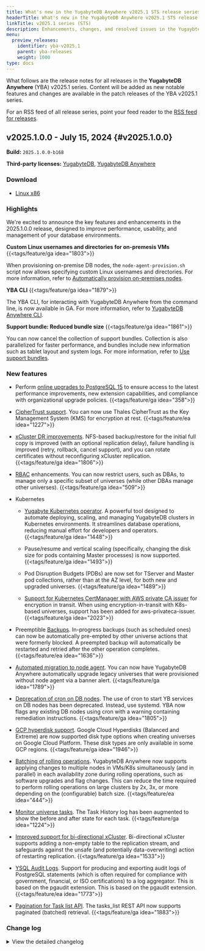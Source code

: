 ```yaml
---
title: What's new in the YugabyteDB Anywhere v2025.1 STS release series
headerTitle: What's new in the YugabyteDB Anywhere v2025.1 STS release series
linkTitle: v2025.1 series (STS)
description: Enhancements, changes, and resolved issues in the YugaybteDB Anywhere v2025.1 STS release series.
menu:
  preview_releases:
    identifier: yba-v2025.1
    parent: yba-releases
    weight: 1000
type: docs
---
```


What follows are the release notes for all releases in the **YugabyteDB Anywhere** (YBA) v2025.1 series. Content will be added as new notable features and changes are available in the patch releases of the YBA v2025.1 series.

For an RSS feed of all release series, point your feed reader to the [RSS feed for releases](../index.xml).

## v2025.1.0.0 - July 15, 2024 {#v2025.1.0.0}

**Build:** `2025.1.0.0-b168`

**Third-party licenses:** [YugabyteDB](https://downloads.yugabyte.com/releases/2025.1.0.0/yugabytedb-2025.1.0.0-b168-third-party-licenses.html), [YugabyteDB Anywhere](https://downloads.yugabyte.com/releases/2025.1.0.0/yugabytedb-anywhere-2025.1.0.0-b168-third-party-licenses.html)

### Download

<ul class="nav yb-pills">
 <li>
   <a href="https://downloads.yugabyte.com/releases/2025.1.0.0/yba_installer_full-2025.1.0.0-b168-linux-x86_64.tar.gz">
     <i class="fa-brands fa-linux"></i>
     <span>Linux x86</span>
   </a>
 </li>
</ul>

### Highlights

We're excited to announce the key features and enhancements in the 2025.1.0.0 release, designed to improve performance, usability, and management of your database environments.

**Custom Linux usernames and directories for on-premesis VMs** {{<tags/feature/ga idea="1803">}}

When provisioning on-premise DB nodes, the `node-agent-provision.sh` script now allows specifying custom Linux usernames and directories.
For more information, refer to [Automatically provision on-premises nodes](/stable/yugabyte-platform/prepare/server-nodes-software/software-on-prem/#run-the-provisioning-script).

**YBA CLI** {{<tags/feature/ga idea="1879">}}

The YBA CLI, for interacting with YugabyteDB Anywhere from the command line, is now available in GA.
For more information, refer to [YugabyteDB Anywhere CLI](/stable/yugabyte-platform/anywhere-automation/anywhere-cli/).

**Support bundle: Reduced bundle size** {{<tags/feature/ga idea="1861">}}

You can now cancel the collection of support bundles. Collection is also parallelized for faster performance, and bundles include new information such as tablet layout and system logs.
For more information, refer to [Use support bundles](/stable/yugabyte-platform/troubleshoot/universe-issues/#use-support-bundles).

### New features

* Perform [online upgrades to PostgreSQL 15](/stable/yugabyte-platform/manage-deployments/ysql-major-upgrade-yba/) to ensure access to the latest performance improvements, new extension capabilities, and compliance with organizational upgrade policies. {{<tags/feature/ga idea="358">}}

* [CipherTrust support](/stable/yugabyte-platform/security/create-kms-config/ciphertrust-kms/). You can now use Thales CipherTrust as the Key Management System (KMS) for encryption at rest. {{<tags/feature/ea idea="1227">}}

* [xCluster DR improvements](/stable/yugabyte-platform/back-up-restore-universes/disaster-recovery/). NFS-based backup/restore for the initial full copy is improved (with an optional replication delay), failure handling is improved (retry, rollback, cancel support), and you can rotate certificates without reconfiguring xCluster replication. {{<tags/feature/ga idea="1806">}}

* [RBAC](/stable/yugabyte-platform/administer-yugabyte-platform/anywhere-rbac/) enhancements. You can now restrict users, such as DBAs, to manage only a specific subset of universes (while other DBAs manage other universes). {{<tags/feature/ga idea="509">}}

* Kubernetes

  * [Yugabyte Kubernetes operator](/stable/yugabyte-platform/anywhere-automation/yb-kubernetes-operator/). A powerful tool designed to automate deploying, scaling, and managing YugabyteDB clusters in Kubernetes environments. It streamlines database operations, reducing manual effort for developers and operators. {{<tags/feature/ga idea="1448">}}

    <!-- Other Kubernetes operator IDEA {{<tags/feature/ga idea="664">}} -->
    <!-- Other Kubernetes operator IDEA {{<tags/feature/ga idea="831">}} -->

  * Pause/resume and vertical scaling (specifically, changing the disk size for pods containing Master processes) is now supported. {{<tags/feature/ga idea="1493">}}

  * Pod Disruption Budgets (PDBs) are now set for TServer and Master pod collections, rather than at the AZ level, for both new and upgraded universes. {{<tags/feature/ga idea="1489">}}

  * [Support for Kubernetes CertManager with AWS private CA issuer](/stable/yugabyte-platform/security/enable-encryption-in-transit/add-certificate-kubernetes/) for encryption in transit. When using encryption-in-transit with K8s-based universes, support has been added for aws-privateca-issuer. {{<tags/feature/ga idea="2023">}}

* Preemptible [Backups](/stable/yugabyte-platform/back-up-restore-universes/). In-progress backups (such as scheduled ones) can now be automatically pre-empted by other universe actions that were formerly blocked. A preempted backup will automatically be restarted and retried after the other operation completes. {{<tags/feature/ea idea="1636">}}

* [Automated migration to node agent](/stable/yugabyte-platform/upgrade/prepare-to-upgrade/#node-agent). You can now have YugabyteDB Anywhere automatically upgrade legacy universes that were provisioned without node agent via a banner alert. {{<tags/feature/ga idea="1789">}}

* [Deprecation of cron on DB nodes](/stable/yugabyte-platform/upgrade/prepare-to-upgrade/). The use of cron to start YB services on DB nodes has been deprecated. Instead, use systemd. YBA now flags any existing DB nodes using cron with a warning containing remediation instructions. {{<tags/feature/ga idea="1805">}}

* [GCP hyperdisk support](/stable/deploy/checklist/#disks). Google Cloud Hyperdisks (Balanced and Extreme) are now supported disk type options when creating universes on Google Cloud Platform. These disk types are only available in some GCP regions. {{<tags/feature/ga idea="1946">}}

* [Batching of rolling operations](/stable/yugabyte-platform/manage-deployments/edit-config-flags/#batched-rolling-restart). YugabyteDB Anywhere now supports applying changes to multiple nodes in VMs/K8s simultaneously (and in parallel) in each availability zone during rolling operations, such as software upgrades and flag changes. This can reduce the time required to perform rolling operations on large clusters by 2x, 3x, or more depending on the (configurable) batch size. {{<tags/feature/ea idea="444">}}
<!-- {{<tags/feature/ea idea="1710">}} -->

* [Monitor universe tasks](/stable/yugabyte-platform/manage-deployments/retry-failed-task/). The Task History log has been augmented to show the before and after state for each task. {{<tags/feature/ga idea="1224">}}

* [Improved support for bi-directional xCluster](/stable/yugabyte-platform/manage-deployments/xcluster-replication/bidirectional-replication/#ddl-operations-in-bidirectional-replication). Bi-directional xCluster supports adding a non-empty table to the replication stream, and safeguards against the unsafe (and potentially data-overwriting) action of restarting replication. {{<tags/feature/ga idea="1533">}}

* [YSQL Audit Logs](/stable/yugabyte-platform/alerts-monitoring/universe-logging). Support for producing and exporting audit logs of PostgreSQL statements (which is often required for compliance with government, financial, or ISO certifications) to a log aggregator. This is based on the pgaudit extension. This is based on the pgaudit extension. {{<tags/feature/ea idea="1773">}}

* [Pagination for Task list API](https://api-docs.yugabyte.com/docs/yugabyte-platform/6b11a331b0b14-list-tasks-paginated). The tasks_list REST API now supports paginated (batched) retrieval. {{<tags/feature/ga idea="1883">}}

### Change log

<details>
  <summary>View the detailed changelog</summary>

### Improvements

* Enhances the YBA Installer with better status reporting and reliable upgrade checks. PLAT-13040,PLAT-12428
* Ensures successful `pexvenv` generation by testing and marking `ybops` import. PLAT-15112
* Restores previous handling of incomplete pex venv generation. PLAT-15112
* Enables gzip compression for core dumps to optimize storage use. PLAT-15279
* Automatically compresses core files using lz4 before saving. PLAT-15279
* Adds Unix timestamps and compresses core dumps for easier debugging. PLAT-15279
* Adds a global uncaught exception handler to YugabyteDB Anywhere. PLAT-15377
* Enables configuring the federation scrape interval for systems with many tables and nodes. PLAT-15474
* Simplifies the frozen universe error message in YBA to help users understand the cause of a failed task. PLAT-15545
* Adjusts default scrape timeout setting for Prometheus Jobs to avoid metrics calculation problems. PLAT-15625
* Preserves journald logs across reboots, limiting space with a 30-day retention and 400 MB max usage. PLAT-15740
* Allows direct configuration changes and restarts if TLS certificates expire, skipping unnecessary upgrades. PLAT-16176
* Enhances metric dashboard to show delta in "Total Consensus Change Config" count. PLAT-16307
* Ensures unique zone names within each provider to avoid confusion and enhance clarity in the UI. PLAT-16367
* Enables single connection as default for YSQL upgrades, conserving memory. PLAT-16479
* Stops YBA from logging to system logs and journalctl, preventing /var directory bloat. PLAT-16685
* Automatically deletes associated backup policies when a universe is removed. PLAT-17197
* Displays post-master failover messages earlier, even if some nodes are down. PLAT-15924
* Skip SSH key parsing for node-agent communication type. PLAT-16145
* Removes a redundant SSH key parsing check for node agent communication. PLAT-16145
* Enhances node agent logging and supports easier debugging in YBA. PLAT-16550
* Enhances node agent logging in YBA for easier debugging. PLAT-16550
* Reduces failover task execution time by skipping the `UpdateConsistencyCheck` subtask. PLAT-17037
* Displays aggregated table replication status as the namespace status based on severity. PLAT-17273
* Speeds up support bundle collection by processing components in parallel. PLAT-10615
* Adds a preflight check for OpenSSL version 1.1.1+ on Python 3.10+. PLAT-15313
* Speeds up sensitive flag parsing at YBA startup by using parallel processing. PLAT-15965
* Ensures HA failover works across different timezones by using epoch millisecond time. PLAT-15970
* Enhances error messages for preview flag validation, indicating server type and missing flags. PLAT-16091
* Adds a Tablet Report component to the Support Bundle for better diagnostics. PLAT-16280
* Enables collecting Prometheus metrics using custom PromQL queries in support bundles. PLAT-16282
* Adds a new API to estimate support bundle sizes for better planning and management. PLAT-16283
* Enables alert threshold configuration based on replication frequency. PLAT-16454
* Enhances HA standby alerts to use minutes directly, aligning thresholds with replication frequency. PLAT-16454
* Include YBC ports in on-prem preflight checks for better setup validation. PLAT-16465
* Ensures cloud instances match the node UUID tag before actions in Python ybops. PLAT-16610
* Allows custom configuration of GCP connection draining timeout. PLAT-17356
* Fixes AWS KMS exception logging. PLAT-17445
* Always sends `RollMaxBatchSize` in `UniverseResp`, even if the feature is disabled. PLAT-15574
* Enhances the master failover banner UI with clearer messaging. PLAT-15640
* Enables editing of `Assign Public IP` and `AWS ARN` fields in edit mode. PLAT-15867
* Enhances security by preventing edits to pre-set YSQL configuration parameters, allowing only additions in edit mode. PLAT-16022
* Clarifies warning text when `PG_COMPATIBILITY` is ON and restricts editing in `pg_conf_csv`. PLAT-16022
* Enhances the error message for TLS adjustments on Kubernetes post-creation. PLAT-16075
* Enhances the version extraction script in the node agent installer for better macOS compatibility. PLAT-16569
* Enables LDAP URL validation to support IPv6 addresses. PLAT-17180
* Skips consistency checks when resuming a universe. PLAT-15443
* Adds custom PromQL queries and new components in the support bundle UI. PLAT-16286
* Enables viewing estimated sizes for support bundles in the YBA UI. PLAT-16312
* Modify PITR endpoints to return both taskUUID and pitrUUID. PLAT-16805
* Allows setting a custom timeout for `DeleteReplicationOnSource` during failover. PLAT-17038
* Speeds up failover by skipping `createTransferXClusterCertsRemoveTasks` on the source universe. PLAT-17039

### Bug fixes

* Disables excessive logs related to `Explicitly set HTTP header 'Transfer-Encoding:chunked` for a quieter logging experience. PLAT-11189
* Allows Prometheus log file to write logs, enhancing clarity and avoiding confusion in the status output. PLAT-11305
* Allows systemd logs for Prometheus only on versions 240 and up, aligning log path settings in YBA. PLAT-11305
* Removes exception stack trace logs during backup for non-operator controlled universes. PLAT-12232
* Prevents failure in `tmp_dir` flag updates during rolling restarts by tracking changes. PLAT-12263
* Collects universe logs in support bundle considering the `log_dir` GFlag for both master and tserver. PLAT-12433
* Ensures access key updates in the Redux store immediately reflect in the universe form dropdown options. PLAT-13436
* Enables hostname in UBI-8 images and improves support bundle collection on Kubernetes. PLAT-14045
* Corrects argument parsing failure in disk_io_failure_detection_py3.py script when values contain `=`. PLAT-14435
* Fixes Hashicorp vault's KMS configuration to retain custom key names on edits and displays the key name under KMS config's Show Details area. PLAT-14968,PLAT-14966
* Ensures alert emails now adhere to the correct format. PLAT-15317
* Fixes YSQL operations latency alert to use correct units (milliseconds). PLAT-15404
* Updates TLS cipher suite list for Prometheus to enhance security. PLAT-15448
* Handles IPv6 loopback addresses in platform backup scripts. PLAT-15499
* Sets ulimits based on a specified flag for RHEL 8/9 machines. PLAT-15540
* Ensures proper escaping of strings in JSON templates and adds logging, fixing issues in webhook template placeholders. PLAT-15607
* Changes GCP pricing URL to a reliable internal one and ignores errors during queries. PLAT-15655
* Removes "Alerts are snoozed" text from the Health widget. PLAT-15744
* Fixes NVMe device naming scheme for c3 and c3d instances on GCP. PLAT-15750
* Adds a bootstrap summary to the DR config creation modal to clarify which tables will be bootstrapped. PLAT-15973
* Corrects table ID retrieval in DDL atomicity and YBA node health scripts. PLAT-15980
* Adds a step to set encryption keys during non-rolling upgrades on k8s. PLAT-16067
* Adds alerts for YCQL microsecond precision operations and enhances remote bootstrap alerts with percentage thresholds. PLAT-16253,PLAT-16134
* Enhances `::mount_ephemeral_drives` to support non-standard disk layouts, including volume groups. PLAT-16266
* Enables viewing specific tserver metrics on Kubernetes by adjusting metric query processing. PLAT-16268
* Changes default label for tserver/master metrics from `HOSTNAME` to `EXPORTED_INSTANCE`. PLAT-16268
* Refreshes KMS tokens at 70% TTL and hourly via YBA backend. PLAT-16290
* Enhances node expression logic in alerts to ensure accuracy and visibility of affected nodes. PLAT-16346
* Ensures certificate verification compatibility across all OpenSSL versions. PLAT-16389
* Handles Azure images without plan information to avoid errors. PLAT-16404
* Prevents backup failures during upgrades by managing incompatible flags. PLAT-16411
* Enhances latency alerts to display affected node names and ensures alert thresholds are in milliseconds. PLAT-16426
* Fixes LDAP authentication to return correct search results for mismatching email and DN entries. PLAT-16543
* Addresses critical security vulnerabilities by updating cryptographic libraries in YugabyteDB installations. PLAT-16551
* Ensures K8s always displays TServer and Master configurations, irrespective of `use_k8s_custom_resources` flag. PLAT-16577
* Allows regenerating self-signed certs during reconfiguration when needed. PLAT-16340,PLAT-16616
* Ensures `yba-ctl preflight` command runs smoothly without `as_root` setting errors. PLAT-16668
* Supports health checks for multiple installed NTP services. PLAT-16709
* Now supports `awsHostedZoneName` in AWS provider edit payload to prevent failures. PLAT-16723
* Switches SSL certificate verification to use fingerprint comparison, enhancing compatibility and reducing task failures. PLAT-16726
* Ensures master statefulsets are not deployed in read replica clusters to avoid confusion and potential errors. PLAT-16727,PLAT-11348
* Disables clock drift check for Kubernetes clusters and when disabled by config. PLAT-16819
* Ensures the Metrics page in YBA handles proxy settings correctly. PLAT-16868
* Simplifies the AsyncTask interface in the node agent, reducing method count. PLAT-16886
* Enhances database health checks and process management for better stability and performance. PLAT-16197,PLAT-14999,PLAT-16895,PLAT-15742
* Ensures all cloudInfo fields are merged in YBA UI before edit requests, preventing mischaracterized edits. PLAT-16924
* Enables force deletion even if `DeleteBootstrapIds` subtask fails. PLAT-16982
* Enhances RR cluster deletion by making it retryable, abortable, and classifying it as a placement modification task. PLAT-16991
* Enhances node agent to anticipate certificate expiration and enable prompt renewal. PLAT-17056
* Adds retry for disk mount/unmount during OS patching and ensures volume attachment before VM start. PLAT-17094
* Re-enables node safety checks in YBM, ensuring nodes are safe to take down. PLAT-17097
* Re-disables the cluster consistency check for YBM dual-NIC configurations. PLAT-17097
* Triggers full backup instead of incremental if a scheduled full backup is missed. PLAT-17116
* Enhances node agent installation for manual provisioning in YNP to be idempotent. PLAT-17141
* Enables conditional validation for AWS keys based on IAM role settings. PLAT-17192
* Enables clearer metrics and alerts for backup deletions. PLAT-17251
* Ensures TLS toggle and cert rotation manage `YBC` flags on dedicated masters. PLAT-17472
* Ensures YBA runs in UTC to maintain consistent timestamp handling. PLAT-17486
* Increases the `nproc` limit to support larger T-Servers. PLAT-17490
* Revamps YBA installer handling of self-signed certs, adding `yba-ctl certs generate` command. PLAT-17535
* Ensures accurate replica distribution across zones for geo-partitioning scenarios. PLAT-17700,PLAT-17374
* Enhances `yba-ctl` rollback to better handle filesystem and service restoration. PLAT-17717
* Blocks installs and upgrades on systems with incompatible GLIBC versions. PLAT-17725
* Enhances Kubernetes support for Prometheus backups and restores, including retaining PostgreSQL dumps on restore. PLAT-8626
* Prevents null pointer errors when adding `Name` instance tags to universes. PLAT-9827
* Fixes schema version initialization by skipping missing values and ensuring migrations run correctly. PLAT-15733
* Retries asRoot migration safely to ensure successful upgrades. PLAT-15733
* Fixes the `yba-ctl` build issue caused by Go build modifications. PLAT-15733
* Fixes an issue with listing customer configs when DR metadata is inconsistent. PLAT-16026
* Prevents null pointer exceptions during backup restores in YBA. PLAT-17627
* Now enables IMDSv2 by default on UI and backend to enhance EC2 instance security. PLAT-14030
* Changes YBA callhome URL to new diagnostics endpoint and assures only non-sensitive, unique diagnostics data is sent. PLAT-15205
* Ensures Alma 8 is the default image due to performance issues with Alma 9 on GCP. PLAT-15311
* Switches the default YugabyteDB managed cloud image back to AlmaLinux 8.9. PLAT-15311
* Configures cgroups during the provision phase for non-RHEL9 machines, ensuring successful setup. PLAT-15328
* Adds `disable_v1_api_token` flag to prevent DDoS by skipping invalid token loops. PLAT-15489
* Ensures "Pause Universe" feature applies only to AWS, not Azure. PLAT-15556
* Restores the "Pause Universe" option for Azure universes in the UI. PLAT-15556
* Fixes database creation for PG-15 by introducing a flag to manage roles. PLAT-15634
* Displays continents instead of country borders on YBA UI maps to maintain neutrality. PLAT-15639
* Enhances log redaction for GCP private keys, ensuring they are not exposed. PLAT-15674
* Prevents background node-agent installer from running for on-prem non-manual providers. PLAT-15713
* Add a default one-day cooldown for retrying node-agent installation. PLAT-15765
* Enhances `::clock` to better select a valid Python executable if multiple versions are present. PLAT-15771
* Ensures `yba-ctl install` works on CIS hardened images by adjusting file permissions. PLAT-15780
* Resolves conflicting Google dependencies that previously caused failures in GCP KMS operations. PLAT-15786
* Stops downloading sha1 during release creation, as only sha256 values are expected. PLAT-15791
* Ensures master addresses are correctly resolved during the universe_join_existing_cluster subtask. PLAT-15830
* Ensures node operations succeed when DB audit logging is enabled without wrongly resetting flags. PLAT-15833
* Ensures systemd service scopes are determined before setup. PLAT-15918
* Ensures `cgroup` sizes update correctly after node resizing. PLAT-15952
* Eliminates unnecessary master restarts during disk resizing in older versions. PLAT-16002
* Prevents node health checks from failing due to unrelated full disks in Kubernetes. PLAT-16049
* Allows skipping permission setting during dataless installs. PLAT-16064
* Enables `postmaster_cgroup` flag based on user intent without needing additional runtime configs. PLAT-16142
* Supports parsing OpenSSH private keys to prevent failures. PLAT-16144
* Ensures YBA Installer correctly updates migration tracking without overcounting schemas. PLAT-16179
* Fixes YBM provisioning failure when core dump directory already exists. PLAT-16248
* Upgrades Jinja2 to fix Ansible templating errors when using custom SSH ports. PLAT-16262
* Reverts YBA UI search to substring search, avoiding crashes with special characters. PLAT-16419
* Corrects default YSQL port display and enhances error handling for replication slots. PLAT-16423,PLAT-16301,PLAT-16429
* Stops symlink issues during directory creation in playbook tasks. PLAT-16461
* Fixes node reservation when using dedicated masters with varying instance types in a single operation. PLAT-16486
* Upgrades libcurl version to ensure proxy settings work correctly. PLAT-16504
* Upgrades libcurl to version >=7.86.0 to support CIDR notation in NO_PROXY settings. PLAT-16504
* Allows restoring a universe on the same universe without renaming keyspaces. PLAT-16553
* Destroys manual-onprem universes stuck in DECOMMISSIONED state correctly. PLAT-16631
* Saves new disk size in the database first to prevent errors during concurrent edits. PLAT-16637
* Ensures the `semanage` command runs successfully in the node agent installer. PLAT-16669
* Enables password changes for ReadOnly and ConnectOnly roles via the `reset_password` API. PLAT-16734
* Ensures Kubernetes operator correctly handles storage configurations without setting default S3 attributes. PLAT-16760
* Fixes Azure resource deletion by correctly reading the error code field. PLAT-16769
* Enables upgrading universes without unintended server cert rotation. PLAT-16812
* Fixes the issue where changing timezone doesn't update on zoomed metrics graphs. PLAT-16833
* Upgrades Prometheus in YBA installer to version 3.2.1, enhancing security. PLAT-16872
* Upgrades Prometheus in helm charts to version 3.2.1, enhancing security. PLAT-16872
* Upgrades PostgreSQL to version 14.17 to address critical security vulnerabilities. PLAT-16873
* Upgrades key dependencies for enhanced security against critical vulnerabilities. PLAT-16874,PLAT-16873,PLAT-16876
* Upgrades azcopy to version 10.28.0 to enhance security and performance. PLAT-16893
* Upgrades address security vulnerabilities in Netty, Json-smart, and Mina-core, ensuring increased safety against potential attacks. PLAT-16894
* Prevents YBA crash loop caused by invalid OIDC configuration settings. PLAT-16905
* Handles commas in TLS algorithm lists for different OS compatibility. PLAT-16931
* Fixes issue where prometheus-based alerts for clock drift were not triggering. PLAT-16984
* Fixes script error to correctly handle the 10th argument during PostgreSQL restore. PLAT-16990
* Speeds up Azure blob deletion and handles backups more efficiently. PLAT-17040
* Fixes incorrect UTC time conversion in Prometheus component. PLAT-17130
* Fixes the directory path for installing Clockbound binaries. PLAT-17135
* Enhanced the restore function to properly filter keyspaces during a single keyspace restore. PLAT-17146
* Ensures K8s Helm override form correctly submits pre-check requests. PLAT-17184
* Ensures `SetupYNP` only prepares the node agent package without creating an entry. PLAT-17194
* Fixes issues with creating universes and editing read replicas when primary cluster payload is missing. PLAT-17224
* Ensures Ansible provisioning validation works on Ubuntu by updating the scripting method. PLAT-17349
* Enables retrying `CreateUniverse` for on-prem nodes by modifying preflight checks. PLAT-17368
* Ensures YBA HA promotion success even if it fails midway after a restore. PLAT-17369
* Ensures node updates during tasks won't overwrite live data with stale information. PLAT-17405
* Enables the "Install Node Agent" action for on-prem universes with available SSH keys. PLAT-17436
* Enables a UI banner to prompt enabling Node Agent auto-installation for convenience. PLAT-17437
* Disables background node agent installer by default, but tracks universes needing migration. PLAT-17435,PLAT-17449
* Adds a field to track node agent status updates on universe nodes. PLAT-17520
* Skips THP setting on CentOS 7 and AL2 to enhance stability. PLAT-17545
* Ensures NFS backups in Kubernetes universes proceed despite minor errors. PLAT-17638
* Removes the memory preflight check from node_agent in YNP. PLAT-17647
* Ensures `collect_metrics.sh` script re-uploads if a node name is reused. PLAT-17671
* Updates outdated CRDs in the charts repo manually and sets up automation for future updates. PLAT-17749
* Sets execute permission on core dump files for accurate reporting. PLAT-17750
* Ensures node agent installs correctly on hardened images by fixing permission issues. PLAT-17777
* Adds a health check for "THP issues" when RSS exceeds TCMalloc usage. PLAT-17810,PLAT-17637
* Deprecates the "role" field in the Users API response. PLAT-17902
* Locks certifi version to support Python 3.6, preventing AWS create universe failures. PLAT-17917
* Adds collection of system logs to support bundles for enhanced diagnostics. PLAT-12497
* Enables copying and pasting SSH private keys during provider setup. PLAT-13056
* Retries failed CREATE TABLESPACE queries up to 3 times to ensure success. PLAT-14388
* Ensures log collection includes both compressed and uncompressed files and date ranges are inclusive. PLAT-14935
* Allows setting `master_join_existing_cluster` GFlag during Helm install and universe configuration in K8s. PLAT-15034
* Eliminates the necessity for clock sync check in node_health.py for Kubernetes universes. PLAT-15196
* Adds `useLdapSsl` flag for LDAP universe sync to support SSL connectivity. PLAT-15197
* Adds `useLdapSsl` flag for LDAP universe sync to support SSL connectivity. PLAT-15197
* Enables successful installation/upgrade of YBA on K8s with TLS through Jenkins. PLAT-15219
* Prevents sensitive information leaks in YBA logs by modifying gflag values in Java and Python layers. PLAT-15307
* Ensures the `update_lb_config` task correctly performs its work rather than clearing out prematurely. PLAT-15349
* Corrects universe update status and ensures load balancer configuration tasks run successfully. PLAT-15349
* Upgrades PostgreSQL to version 14.13 in YBA, enhancing security. PLAT-15352
* Upgrades PostgreSQL version in YBA helm charts to enhance security. PLAT-15352
* Allows using UTC for cron expressions in backup schedules to correct prior faulty commits. PLAT-15379
* Allows using UTC for cron expressions in backup schedules to correct prior faulty commits. PLAT-15379
* Restores the ability to use local time for Cron expressions in backup schedules. PLAT-15379
* Pins specific Golang package versions to avoid incompatibilities. PLAT-15441
* Ensures compatibility with older Kubernetes versions by handling missing `AvailableReplicas` in stateful sets. PLAT-15483
* Offers more precise error codes during YSQL dump and snapshot failures in YBC instead of the generic `COMMAND_FAILED` status. PLAT-15557
* Fixes inaccurate CPU per-process metrics to reflect true usage. PLAT-15558
* Standardizes future RPC tasks by separating node-agent preflight check. PLAT-15566
* Migrates to Google Cloud v1 APIs, enhancing stability and resolving issues. PLAT-15579
* Adds a retry system for dump-entities check before node destruction, reducing potential inaccuracies. PLAT-15608
* Removes the unnecessary `sshUserOverride` during provisioning to prevent OS upgrade failures. PLAT-15632
* Adds an async task Java client for node agent, mirroring existing Python client. PLAT-15661
* Ensures `polkit` package is installed on AlmaLinux 9 nodes to enable linger. PLAT-15698
* Ensures UIs for storage configuration and disaster recovery creation load properly after DR deletions. PLAT-15720
* Standardizes flag groups across all 2024.1 releases for consistency. PLAT-15798
* Adds flag groups file for the 2024.2 release. PLAT-15799
* Disables custom YSQL port override on the universe page for Kubernetes. PLAT-15815
* Fixes inconsistent pagination on the Platform Configuration page. PLAT-15820
* Upgrades Java dependencies to enhance security and patch vulnerabilities. PLAT-15837
* Exposes `roll N nodes` configuration options to users as public flags. PLAT-15925
* Ensures Yba Installer symlinking checks and handles pre-existing links to prevent errors. PLAT-15943
* Uses old master addresses for disk resizing in primary cluster pods during full move scenarios. PLAT-16069
* Enables volume resizing in EDIT mode for RR clusters. PLAT-16118
* Uses a custom thread pool for `collectReplicationClusterData` to prevent blocking. PLAT-16169
* Increases GET DR config API reliability on unhealthy universes. PLAT-16169
* Tracks connection manager memory usage in YBA per process screen. PLAT-16182
* Tracks connection manager memory usage in YBA per process screen. PLAT-16182
* Skips prechecks if Node2Node certificates have expired during certificate rotation tasks. PLAT-16203
* Corrects the error message on the backups tab for connect-only users. PLAT-16271
* Sets new memory and tablet limits only for universes with DB version 2024.2.0 and newer. PLAT-16275
* Installs polkit and chronie on Amazon Linux 2023 to ensure universe creation. PLAT-16279
* Ensures accurate timestamp display in the live query panel by specifying the correct format. PLAT-16415
* Adds option in `list_flags` API to display experimental flags. PLAT-16425
* Disables the YBA minimum version check when adding a release. PLAT-16433
* Prevents both instances from entering standby after a peer promotion. PLAT-16468
* Corrects label errors in `rpc_latency_sum` and `rpc_latency_count` metrics. PLAT-16544
* Allows S3 bucket access through both global and private endpoints using the new `globalBucketAccess` field. PLAT-16571
* Ensures collect_metrics_wrapper.sh aligns with node_exporter's metrics path. PLAT-16581
* Fixes systemd upgrade issues and ensures node exporter consistency during upgrades. PLAT-16581
* Disables volume count edits for both MASTER and TSERVER nodes in K8s UI. PLAT-16627
* Enables passing correlation ID from YBA to node agent for RPCs via Python processes. PLAT-16646
* Upgrades spring-security-core to 5.8.16 to address {{<cve "CVE-2024-38821">}}. PLAT-16648
* Fixes timezone-related metrics display to prevent data disappearance. PLAT-16704
* Fixes disk IOPS and throughput reset issue during universe edits. PLAT-16661,PLAT-16724
* Allows deleting Kubernetes universes even when paused. PLAT-16808
* Enables Kubernetes-based backup and restore for Prometheus in YugabyteDB. PLAT-16824
* Ensures `dedicatedNodes` is set to true for all Kubernetes universes. PLAT-16827
* Enables more flexible regex matching for S3 Host Base domains. PLAT-16842
* Enables faster downloads by removing unnecessary locks during parallel operations. PLAT-16844
* Blocks creation of cron-based universes in YNP to prevent health check failures. PLAT-16879
* Ensures crontab binary exists before disabling services on Amazon Linux. PLAT-16902
* Adds a refresh button to the slow queries UI for easier data updates. PLAT-16917
* Fixes configuration display and saving issues for migrated universes from 2.20 to 2024.2. PLAT-16918
* Enables scraping of node agent metrics through YBA proxy endpoint. PLAT-16939
* Fixes UUID comparison in manual incremental backup creation. PLAT-16953
* Appends `node_ip` to the config file to prevent race conditions. PLAT-16960
* Fixes errors in health checks when changing node IPs manually. PLAT-16963
* Groups all prechecks into a single subtask group for better user experience. PLAT-16965
* Removes duplicate case in switch statement to fix compilation errors. PLAT-16974
* Enhances PerfAdvisor by ignoring new fields and supporting custom temp directories. PLAT-17020,PLAT-14028
* Fixes incorrect data-test-id for Full Move button and adds translation to Run Prechecks. PLAT-17034
* Reduces UI flickering in task tabs during database upgrades. PLAT-17057
* Fixes deadlock issue in backups by using sequential streams instead of parallel streams. PLAT-17063
* Moves YSQL server health checks to after cluster configuration updates during universe creation. PLAT-17085
* Ensures YSQL health checks run successfully after cluster configuration updates during universe creation. PLAT-17085
* Ensures Prometheus data directory script runs properly using `sh` and moves directories correctly. PLAT-17091
* Enables `xCluster` creation only with specified table UUIDs despite new flags. PLAT-17105
* Fixes xCluster creation in YBA CLI by updating client to handle bootstrap tables UUID. PLAT-17105
* Sends HTTP 529 response when `tasks_list` API encounters exceptions. PLAT-17111
* Allows specifying full URNs for Azure vnet/subnet to improve resource grouping. PLAT-17115
* Enables correct THP parameter settings in Ansible and YNP provisioning. PLAT-17167,PLAT-171678,PLAT-17171
* Ensures core dump file generation pattern matches the one from Ansible playbooks. PLAT-17201
* Enhances IP validation in multi-cluster deployments for accuracy. PLAT-17205
* Enables server control via RPC to node agent, gated by a global runtime feature flag. PLAT-17216
* Enhances cluster consistency checks to handle multiple IP addresses per node. PLAT-17222
* Speeds up upgrade processes by moving pre-checks to asynchronous tasks. PLAT-17238
* Ensures alert for orphan masters is raised correctly in specific cases. PLAT-17257
* Adds metrics to track and alert on node agent installation failures. PLAT-17274
* Fixes issue where adding a node incorrectly re-creates existing nodes in async clusters. PLAT-17311
* Enables task checkpointing with an optional runtime flag for easy disabling. PLAT-17325
* Writes PG upgrade check logs to a temporary file for better error parsing. PLAT-17418
* Enables Istio compatibility for TLS-enabled YugabyteDB clusters. PLAT-17513
* Ensures custom pre-provisioning hooks run before any software installations. PLAT-17531
* Ensures arrow key presses do not change tabs when using the support bundle modal. PLAT-17578
* Resolves pod restart issues during Kubernetes volume resize combined with other spec changes. PLAT-17659
* Fixes the tablespace backup issue by correctly setting backup flags. PLAT-17682
* Moves `node_health` process stats from `/tmp` to prevent truncation issues. PLAT-17693,PLAT-17219
* Ensures restore preflight fails correctly when PITR is out of window. PLAT-17719
* Exits early if a YNP node cannot connect to YBA. PLAT-17734
* Ensures UI updates correctly when preflight checks fail during Linux upgrades. PLAT-17756
* Expands GLIBC precheck compatibility for various system versions. PLAT-17784
* Restores visibility of detailed subtask lists for admin users. PLAT-17789,PLAT-17761
* Enhances backup reliability by preventing hangs during master address resolution failures. PLAT-17886
* Ensures YBA upgrades from 2.18 to 2025.1 handle migrations correctly on first attempt. PLAT-17940
* Enables attach-detach script to work with YBA on HTTPS platforms. PLAT-9692
* Increases client-side inactivity timeout to 12 hours for enhanced security. PLAT-10519
* Ensures masters and tservers are verified to belong to the correct universe after startup. PLAT-11696
* Enables aborting and cleaning up of hung support bundle creation tasks. PLAT-12950
* Ensures XCluster deletion can proceed by using either source or target universe UUID when available. PLAT-13785
* Reclassifies all BETA flags to either PUBLIC or INTERNAL. PLAT-14322
* Correctly calculates IO write bytes for per-process metrics. PLAT-15440
* Filters out multiple pricing entries for Azure instances to ensure accurate cost display. PLAT-15554
* Blocks pausing universes with ephemeral storage to prevent data loss. PLAT-15569
* Adds KMS configuration names to EAR expiry alerts for clearer identification. PLAT-15668
* Allows root install directory change on rehydration to avoid "No directory found" error messages by setting YBA to re-trigger the path fixing code. PLAT-15695
* Standardizes YBC server upgrades to use Ansible, ensuring consistency and control. PLAT-15703
* Backups now retry every 2 minutes until successful, facilitating initial setup reliability. PLAT-15802
* Upgrades Single Sign-On libraries to enhance security and compatibility. PLAT-15932
* Separates "Force Delete" into an advanced option for safer node cleanup. PLAT-15942
* Updates and corrects text on the YBA node agent UI. PLAT-160407
* Enables pausing and resuming Kubernetes-based universes. PLAT-16078
* Disables rolling restarts for K8s operator-managed universes in the UI. PLAT-16082
* Enables off-cluster PITR feature with the `feature_flags.off_cluster_pitr_enabled` flag. PLAT-16149
* Calculates CPU usage using total metrics for more accuracy. PLAT-16174
* Removes unnecessary blacklist modification step from the Kubernetes pause universe process. PLAT-16196
* Allows yb-controller restart without stopping during rollback on tserver nodes. PLAT-16247
* Prevents "Aww Snap" error when start time exceeds end time in Metrics UI. PLAT-16254
* Resuming Kubernetes now reuses previous values, ensuring proper configuration without needing override files. PLAT-16326
* Blocks enabling TLS after deployment for K8 universes in EDIT mode. PLAT-16368
* Ensures all CDC replication slots display correctly in the UI, even if associated namespaces are deleting. PLAT-16420
* Ensures timezone dropdown defaults to the set preference after clearing or refreshing. PLAT-16606,PLAT-16705
* Ensures Kubernetes resumes only after YBC server starts. PLAT-16722
* Fixes inconsistent `useTimeSync` setting for K8s and OnPrem universes. PLAT-16749
* Allows empty fields in Cert Manager Issuer during K8s setup. PLAT-16758,PLAT-16759
* Ensures `semanage fcontext` runs regardless of SELinux mode to prevent node-agent issues. PLAT-16762
* Enables RunApiTriggeredHooks to correctly mark updateSucceeded as true. PLAT-16839
* Extracts `node_exporter` based on architecture and enhances Python support. PLAT-16871
* Ensures tag changes are saved and visible in audit logs. PLAT-16875
* Fixes node state accuracy during resize task retries. PLAT-16916
* Blocks cron-based universe creation when Ansible provisioning is disabled. PLAT-16925
* Ensures subtask details update correctly when main tasks complete. PLAT-16961
* Fixes the display of TServer label for disk volume stats in K8s environments. PLAT-16964
* Ensures the task banner updates with new tasks on launch by maintaining universe state. PLAT-16970
* Ensures correct scheduling of incremental backups by updating full backup times first. PLAT-16972
* Removes YEDIS option from CREATE and EDIT modes in the UI, ensuring a cleaner interface. PLAT-16983,PLAT-17015
* Updates the xCluster version threshold to `2024.1.3.0-b104` on the YBA UI to ensure accuracy in displaying semi-automatic mode availability. PLAT-17045
* Enhances backup and restore by reconfiguring YBC on all queryable nodes, not just `Running` or `ToBeRemoved`. PLAT-17252
* Adds YugabyteDB package support to the YNP module. PLAT-17260
* Allows configuring the SSHD daemon via YNP for custom SSH ports. PLAT-17283
* Corrects counting of failed tables for DR error banners. PLAT-17348
* Enhances handling and defaults of YBA installer configs. PLAT-17361,PLAT-17426
* Allows configuring the timeout for PostgreSQL upgrade checks, defaulting to 600 seconds. PLAT-17473
* Enables linger to prevent systemd failures during service launches. PLAT-17556
* Shows original messages for failed tasks for better clarity. PLAT-17626
* Adds Kubernetes overrides to API examples for creating universes. PLAT-8019
* Ensures query call counts exceed integer limits by using long data types. PLAT-16470
* Enable `yb.skip_version_checks` to bypass software upgrade version checks. PLAT-17780
* Collect metrics from nodes joining or leaving the cluster during edit tasks. PLAT-15312
* Enhances Namespaced service support in MCS-based universes. PLAT-15318
* Disables automatic addition of releases on YBM startup. PLAT-15395
* Allows retrieval of shasum file for URL downloads and adds SHA256 to downloaded releases, aiding in artifact validation. PLAT-15581,PLAT-15580
* Allows users to set the wait time between Kubernetes rolling tasks in the UI. PLAT-15589
* Fixes legend name and corrects a typo in the Open Files metric for consistency. PLAT-15592
* Enables per-process metrics in UI and master by default. PLAT-15673
* Allows users to configure `scrape_interval` and `scrape_timeout` in Kubernetes Helm charts and YBA installer. PLAT-15714
* Ensures Prometheus rollback functions correctly by modifying symlinks. PLAT-15759
* Enables using IAM roles on DB nodes for S3 backups and restores, controlled by `s3.use_db_nodes_iam_role_for_backup`. PLAT-15859
* Adds detailed Kubernetes task information to YBA logs for better debugging. PLAT-16012
* Standardizes xCluster naming in RBAC permissions modal to `Manage xCluster`. PLAT-16061
* Renames "Snooze" to "Snooze Failover" in auto master failover actions. PLAT-16080
* Enables runtime configuration of Off-cluster PITR with a new flag. PLAT-16160
* Enhances visibility of connection pooling information by relocating it to direct subtext. PLAT-16193
* Ensures YBA only runs on Python 3.10 or 3.11 and updates OpenSSL checks accordingly. PLAT-16194
* Fixes the installer check to accurately detect existing installations. PLAT-16207
* Adds Prometheus user to the Yugabyte group for better AMI compatibility. PLAT-16274
* Allows `prometheus` user to read metrics by restarting `node_exporter`. PLAT-16274
* Handles missing image bundles gracefully by throwing an API error. PLAT-16351
* Enhances error handling in `yba-ctl` to prevent infinite loops and crashes from unhandled directory creation errors. PLAT-16467
* Enables database-scoped xCluster config creation by default. PLAT-16514
* Improves API change reviews by formatting diff outputs with one item per line. PLAT-16528
* Fixes minor misalignment in the certificate view modal. PLAT-16533
* Prompts users for confirmation if an existing config file will be overwritten. PLAT-16617
* Allows users to customize the YB Controller RPC Port in the Create Universe UI. PLAT-16632
* Standardizes on-prem instance labels for consistency across UI components. PLAT-16633
* Enhances `yba-ctl` efficiency by skipping needless state file updates when no changes occur. PLAT-16641
* Ignores consistency checks on retries when finding a tserver fails. PLAT-16667
* Prevents failures in OperatorUtils by not running ConfigBuilder during initialization. PLAT-16882
* Adds endpoint to list backup directories for selected storage config. PLAT-16900
* Adds prechecks-only functionality for Kubernetes upgrades and edits. PLAT-17019
* Adds pull secrets and node selector rules to customer creation jobs. PLAT-17026
* Hides the support bundle size estimation API from documentation. PLAT-17050
* Switches AWSUtil from parallel streams to regular streams to avoid thread exhaustion. PLAT-17102
* Enables dump entity collection for TLS-enabled universes in tablet reports. PLAT-17128
* Updates the YNP log collection path in the support bundle. PLAT-17129
* Enhances data persistence by copying PG restore dump files to `/opt/yugabyte/yugaware/data` in Kubernetes environments. PLAT-17138
* Fixes cert-manager certificate names and SAN entries for MCS. PLAT-17142,GH-163
* Reverts erroneous method changes to fix Azure Private DNS in universe creation/deletion. PLAT-17152
* Adds support for new statuses in `GetReplicationStatus` RPC, enhancing xCluster replication monitoring. PLAT-17230
* Ensures correct permissions on /run/user with a new precheck. PLAT-17246
* Resolves the date conversion bug in the get JWT endpoint. PLAT-17261
* Switches the support bundle size estimation API from GET to POST. PLAT-17365
* Reduces wait times between pod rolling restarts and skips prechecks on task reruns for operators. PLAT-17412,PLAT-17413
* Ensures PYTHON_EXECUTABLE is set for ntpd service checks in clock-skew configuration. PLAT-17524
* Ensures `yba-ctl clean` succeeds even with incorrect configurations. PLAT-17547
* Ensures HTTP requests redirect to HTTPS when collecting dump entities in TLS-enabled k8s environments. PLAT-17587
* Ensures provider remains stable after platform restarts during updates. PLAT-17113,PLAT-17657
* Corrects RBS metric calculation and provides updated metrics in YBA graphs. PLAT-17792
* Enables default service account to access opentelemetry-collector. PLAT-17884

</details>
